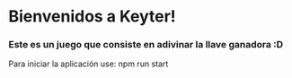 <h1>Bienvenidos a Keyter!</h1>
<h3>Este es un juego que consiste en adivinar la llave ganadora :D</h3>

Para iniciar la aplicación use:
npm run start
